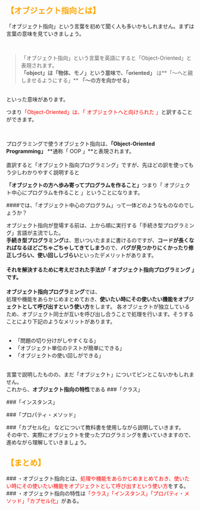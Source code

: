 <h2 style="color: orange;">【オブジェクト指向とは】</h2>

<p>「オブジェクト指向」という言葉を初めて聞く人も多いかもしれません。まずは言葉の意味を見ていきましょう。</p>

<br>

> 「オブジェクト指向」という言葉を英語にすると「Object-Oriented」と表現されます。<br>
**「object」**は**「物体、モノ」**という意味で、**「oriented」** は**「〜へと親しませるようにする」** **「〜の方を向かせる」**

<br>といった意味があります。

<p>つまり<span style="color: red;">「Object-Oriented」は、「 オブジェクトへと向けられた 」</span>と訳することができます。</p><br>

プログラミングで使うオブジェクト指向は、**「Object-Oriented Programming」** **通称「 OOP 」**と表現されます。
<br><br>
直訳すると「オブジェクト指向プログラミング」ですが、先ほどの訳を使ってもう少しわかりやすく説明すると
<p><strong>「オブジェクトの方へ歩み寄ってプログラムを作ること」</strong>つまり「 オブジェクト中心にプログラムを作ること 」ということになります。</p>


####では、「オブジェクト中心のプログラム」って一体どのようなものなのでしょうか？


オブジェクト指向が登場する前は、上から順に実行する「手続き型プログラミング」言語が主流でした。<br>
**手続き型プログラミング**は、思いついたままに書けるのですが、**コードが長くなればなるほどごちゃごちゃしてきてしまう**ので、**バグが見つかりにくかったり修正しづらい、使い回ししづらい**といったデメリットがあります。

#### それを解決するために考えだされた手法が「 オブジェクト指向プログラミング 」です。
**オブジェクト指向プログラミング**では、<br>
処理や機能をあらかじめまとめておき、**使いたい時にその使いたい機能をオブジェクトとして呼び出すという使い方**をします。
各オブジェクトが独立しているため、オブジェクト同士が互いを呼び出し合うことで処理を行います。そうすることにより下記のようなメリットがあります。
<br><br>
* 「問題の切り分けがしやすくなる」
* 「オブジェクト単位のテストが簡単にできる」
* 「オブジェクトの使い回しができる」
<br><br>

言葉で説明したものの、まだ「オブジェクト」についてピンとこないかもしれません。<br>
これから、**オブジェクト指向の特性**である
###「クラス」


###「インスタンス」

###「プロパティ・メソッド」

###「カプセル化」
などについて教科書を使用しながら説明していきます。<br>
その中で、実際にオブジェクトを使ったプログラミングを書いていきますので、進めながら理解していきましょう。

<h2 style="color: orange;">【まとめ】</h2>
### ・オブジェクト指向とは、<span style="color: red;">処理や機能をあらかじめまとめておき、使いたい時にその使いたい機能をオブジェクトとして呼び出すという使い方</span>をする。
### ・オブジェクト指向の特性は<span style="color: red;">「クラス」「インスタンス」「プロパティ・メソッド」「カプセル化」</span>がある。

